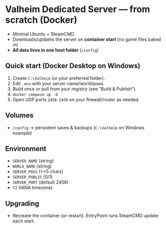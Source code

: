 # Valheim Dedicated Server — from scratch (Docker)

- Minimal Ubuntu + SteamCMD
- Downloads/updates the server on **container start** (no game files baked in)
- **All data lives in one host folder** (`/config`)

## Quick start (Docker Desktop on Windows)
1. Create `C:\Valheim` (or your preferred folder).
2. Edit `.env` with your server name/world/pass.
3. Build once or pull from your registry (see “Build & Publish”).
4. `docker compose up -d`
5. Open UDP ports `2456-2458` on your firewall/router as needed.

## Volumes
- `/config` → persistent saves & backups (`C:\Valheim` on Windows example)

## Environment
- `SERVER_NAME` (string)
- `WORLD_NAME` (string)
- `SERVER_PASS` (>=5 chars)
- `SERVER_PUBLIC` (0/1)
- `SERVER_PORT` (default 2456)
- `TZ` (IANA timezone)

## Upgrading
- Recreate the container (or restart). EntryPoint runs SteamCMD update each start.

